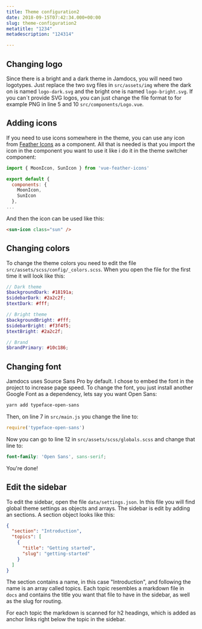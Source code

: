 ```yaml
---
title: Theme configuration2
date: 2018-09-15T07:42:34.000+00:00
slug: theme-configuration2
metatitle: "1234"
metadescription: "124314"

---
```

## Changing logo
Since there is a bright and a dark theme in Jamdocs, you will need two logotypes. Just replace the two svg files in `src/assets/img` where the dark on is named `logo-dark.svg` and the bright one is named `logo-bright.svg`. If you can´t provide SVG logos, you can just change the file format to for example PNG in line 5 and 10 `src/components/Logo.vue`.


## Adding icons
If you need to use icons somewhere in the theme, you can use any icon from [Feather Icons](https://feathericons.com/) as a component. All that is needed is that you import the icon in the component you want to use it like i do it in the theme switcher component:

```javascript
import { MoonIcon, SunIcon } from 'vue-feather-icons'

export default {
  components: {
    MoonIcon,
    SunIcon
  },
...
```

And then the icon can be used like this: 

```html
<sun-icon class="sun" />
```

## Changing colors
To change the theme colors you need to edit the file `src/assets/scss/config/_colors.scss`. When you open the file for the first time it will look like this:

```scss
// Dark theme
$backgroundDark: #18191a;
$sidebarDark: #2a2c2f;
$textDark: #fff;

// Bright theme
$backgroundBright: #fff;
$sidebarBright: #f3f4f5;
$textBright: #2a2c2f;

// Brand
$brandPrimary: #10c186;
```

## Changing font
Jamdocs uses Source Sans Pro by default. I chose to embed the font in the project to increase page speed. To change the font, you just install another Google Font as a dependency, lets say you want Open Sans:

```bash
yarn add typeface-open-sans
```

Then, on line 7 in `src/main.js` you change the line to:

```javascript
require('typeface-open-sans')
```

Now you can go to line 12 in `src/assets/scss/globals.scss` and change that line to:

```scss
font-family: 'Open Sans', sans-serif;
```

You're done!

## Edit the sidebar

To edit the sidebar, open the file `data/settings.json`. In this file you will find global theme settings as objects and arrays. The sidebar is edit by adding an sections. A section object looks like this:

```json
{
  "section": "Introduction",
  "topics": [
    {
      "title": "Getting started",
      "slug": "getting-started"
    }
  ]
}
```

The section contains a name, in this case "Introduction", and following the name is an array called topics. Each topic resembles a markdown file in `docs` and contains the title you want that file to have in the sidebar, as well as the slug for routing.

For each topic the markdown is scanned for h2 headings, which is added as anchor links right below the topic in the sidebar.
